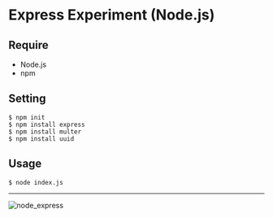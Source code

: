 # Express Experiment (Node.js)

## Require

- Node.js
- npm

## Setting

```
$ npm init
$ npm install express
$ npm install multer
$ npm install uuid
```

## Usage

```
$ node index.js
```

---

![node_express](https://user-images.githubusercontent.com/33124627/79212988-66478480-7e83-11ea-9a28-f1f9d23592a1.gif)
